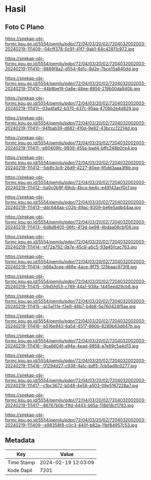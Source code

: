# Hasil

## Foto C Plano

https://sirekap-obj-formc.kpu.go.id/5554/pemilu/pdpr/72/04/03/20/02/7204032002003-20240219-111409--04cff378-0c91-41f7-9ab1-64c42811c972.jpg

https://sirekap-obj-formc.kpu.go.id/5554/pemilu/pdpr/72/04/03/20/02/7204032002003-20240219-111410--8889f8a2-d554-4d1c-9d2e-7bce15a840dd.jpg

https://sirekap-obj-formc.kpu.go.id/5554/pemilu/pdpr/72/04/03/20/02/7204032002003-20240219-111410--44b8be19-0a8e-48ee-8856-219b00da940b.jpg

https://sirekap-obj-formc.kpu.go.id/5554/pemilu/pdpr/72/04/03/20/02/7204032002003-20240219-111411--03a4fa92-b370-437c-95aa-470bb2e4d829.jpg

https://sirekap-obj-formc.kpu.go.id/5554/pemilu/pdpr/72/04/03/20/02/7204032002003-20240219-111411--94fbab39-d682-410d-9e62-43bccc12214d.jpg

https://sirekap-obj-formc.kpu.go.id/5554/pemilu/pdpr/72/04/03/20/02/7204032002003-20240219-111411--e60409fc-9939-455a-bad4-bffc248b0ce4.jpg

https://sirekap-obj-formc.kpu.go.id/5554/pemilu/pdpr/72/04/03/20/02/7204032002003-20240219-111412--5ddfc3c8-26d9-4227-80ee-95dd3aaa3f6b.jpg

https://sirekap-obj-formc.kpu.go.id/5554/pemilu/pdpr/72/04/03/20/02/7204032002003-20240219-111412--ba0c0b9f-69cb-4bca-be4c-e49143acf0cf.jpg

https://sirekap-obj-formc.kpu.go.id/5554/pemilu/pdpr/72/04/03/20/02/7204032002003-20240219-111413--ddc644aa-c02b-49ac-8309-be6e5adb44aa.jpg

https://sirekap-obj-formc.kpu.go.id/5554/pemilu/pdpr/72/04/03/20/02/7204032002003-20240219-111413--6d8d9405-06fc-413d-be98-4bdaa06cbf08.jpg

https://sirekap-obj-formc.kpu.go.id/5554/pemilu/pdpr/72/04/03/20/02/7204032002003-20240219-111414--ef72a792-0a7e-45c9-a5c5-93a45fcac763.jpg

https://sirekap-obj-formc.kpu.go.id/5554/pemilu/pdpr/72/04/03/20/02/7204032002003-20240219-111414--b66a3cee-d68e-4ace-9f75-125baac973f8.jpg

https://sirekap-obj-formc.kpu.go.id/5554/pemilu/pdpr/72/04/03/20/02/7204032002003-20240219-111415--09d5fd53-c789-44a1-938a-1445eed29cb8.jpg

https://sirekap-obj-formc.kpu.go.id/5554/pemilu/pdpr/72/04/03/20/02/7204032002003-20240219-111415--ac5a111e-f3e9-46b7-b4b8-5e760424f5aa.jpg

https://sirekap-obj-formc.kpu.go.id/5554/pemilu/pdpr/72/04/03/20/02/7204032002003-20240219-111416--b516e943-6a54-4517-860b-8289b63d647b.jpg

https://sirekap-obj-formc.kpu.go.id/5554/pemilu/pdpr/72/04/03/20/02/7204032002003-20240219-111416--9ca6604f-a94a-4ead-9858-a7e69c5a4d13.jpg

https://sirekap-obj-formc.kpu.go.id/5554/pemilu/pdpr/72/04/03/20/02/7204032002003-20240219-111416--01294d27-c938-4a1c-bdf5-7cb5ad9c0277.jpg

https://sirekap-obj-formc.kpu.go.id/5554/pemilu/pdpr/72/04/03/20/02/7204032002003-20240219-111417--c1bc3672-b048-4e58-a503-09e5167228a7.jpg

https://sirekap-obj-formc.kpu.go.id/5554/pemilu/pdpr/72/04/03/20/02/7204032002003-20240219-111417--86767b0b-f1fd-4443-b65a-118d18cf1783.jpg

https://sirekap-obj-formc.kpu.go.id/5554/pemilu/pdpr/72/04/03/20/02/7204032002003-20240219-111409--e98358f8-c0c3-440f-b82a-11bf84957c53.jpg


## Metadata

| Key        | Value               |
| ---------- | ------------------- |
| Time Stamp | 2024-02-19 12:03:09 |
| Kode Dapil | 7201                |



